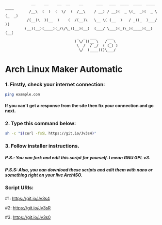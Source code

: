                 __    __    __  __    __      ___   ___  ____  ____  ____  ____
               /__\  (  )  (  \/  )  /__\    / __) / __)(  _ \(_  _)(  _ \(_  _)
              /(__)\  )(__  )    (  /(__)\   \__ \( (__  )   / _)(_  )___/  )(  
             (__)(__)(____)(_/\/\_)(__)(__)  (___/ \___)(_)\_)(____)(__)   (__)
                                     _  _  ___     ___  
                                    ( \/ )(__ \   / _ \
                                     \  /  / _/  ( (_) )
                                      \/  (____)()\___/ 


# Arch Linux Maker Automatic

### 1. Firstly, check your internet connection:
```bash
ping example.com
```
#### If you can't get a response from the site then fix your connection and go next.

### 2. Type this command below:
```bash
sh -c "$(curl -fsSL https://git.io/Jv3s4)"
```
### 3. Follow installer instructions.

##### P.S.:  You can fork and edit this script for yourself. I mean GNU GPL v3.
##### P.S.S: Also, you can download these scripts and edit them with nano or something right on your live ArchISO.
### Script URIs:
#1: https://git.io/Jv3s4

#2: https://git.io/Jv3sR

#3: https://git.io/Jv3s0
